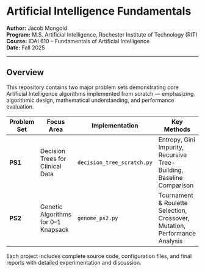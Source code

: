 # Artificial Intelligence Fundamentals

**Author:** Jacob Mongold  
**Program:** M.S. Artificial Intelligence, Rochester Institute of Technology (RIT)  
**Course:** IDAI 610 – Fundamentals of Artificial Intelligence  
**Date:** Fall 2025  

---

## Overview
This repository contains two major problem sets demonstrating core Artificial Intelligence algorithms implemented from scratch — emphasizing algorithmic design, mathematical understanding, and performance evaluation.

| Problem Set | Focus Area | Implementation | Key Methods |
|--------------|-------------|----------------|--------------|
| **PS1** | Decision Trees for Clinical Data | `decision_tree_scratch.py` | Entropy, Gini Impurity, Recursive Tree-Building, Baseline Comparison |
| **PS2** | Genetic Algorithms for 0–1 Knapsack | `genome_ps2.py` | Tournament & Roulette Selection, Crossover, Mutation, Performance Analysis |

Each project includes complete source code, configuration files, and final reports with detailed experimentation and discussion.
